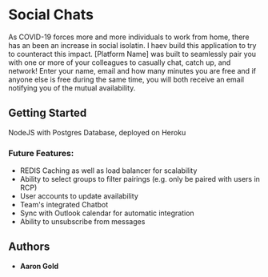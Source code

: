 # Social Chats

As COVID-19 forces more and more individuals to work from home, there has an been an increase in social isolatin. I haev build this application to try to counteract this impact. [Platform Name] was built to seamlessly pair you with one or more of your colleagues to casually chat, catch up, and network! Enter your name, email and how many minutes you are free and if anyone else is free during the same time, you will both receive an email notifying you of the mutual availability. 
 

## Getting Started

NodeJS with Postgres Database, deployed on Heroku

### Future Features:

* REDIS Caching as well as load balancer for scalability
* Ability to select groups to filter pairings (e.g. only be paired with users in RCP)
* User accounts to update availability
* Team's integrated Chatbot
* Sync with Outlook calendar for automatic integration
* Ability to unsubscribe from messages


## Authors

* **Aaron Gold** 
